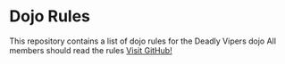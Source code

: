 Dojo Rules
==========

This repository contains a list of dojo rules for the Deadly Vipers dojo
All members should read the rules
[Visit GitHub!]("https://github.com/deadlyvipers")



